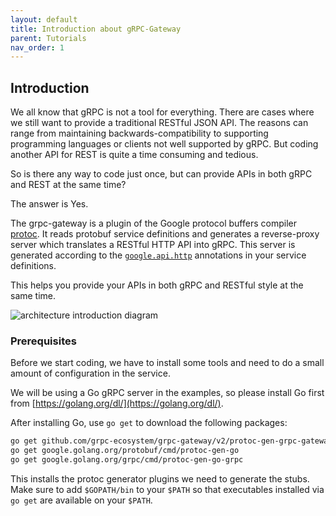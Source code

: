 ```yaml
---
layout: default
title: Introduction about gRPC-Gateway
parent: Tutorials
nav_order: 1
---
```


## Introduction

We all know that gRPC is not a tool for everything. There are cases where we still want to provide a traditional RESTful JSON API. The reasons can range from maintaining backwards-compatibility to supporting programming languages or clients not well supported by gRPC. But coding another API for REST is quite a time consuming and tedious.

So is there any way to code just once, but can provide APIs in both gRPC and REST at the same time?

The answer is Yes.

The grpc-gateway is a plugin of the Google protocol buffers compiler [protoc](https://github.com/protocolbuffers/protobuf). It reads protobuf service definitions and generates a reverse-proxy server which translates a RESTful HTTP API into gRPC. This server is generated according to the [`google.api.http`](https://github.com/googleapis/googleapis/blob/master/google/api/http.proto#L46) annotations in your service definitions.

This helps you provide your APIs in both gRPC and RESTful style at the same time.

![architecture introduction diagram](https://docs.google.com/drawings/d/12hp4CPqrNPFhattL_cIoJptFvlAqm5wLQ0ggqI5mkCg/pub?w=749&h=370)

### Prerequisites

Before we start coding, we have to install some tools and need to do a small amount of configuration in the service.

We will be using a Go gRPC server in the examples, so please install Go first from [https://golang.org/dl/](https://golang.org/dl/).

After installing Go, use `go get` to download the following packages:

```sh
go get github.com/grpc-ecosystem/grpc-gateway/v2/protoc-gen-grpc-gateway
go get google.golang.org/protobuf/cmd/protoc-gen-go
go get google.golang.org/grpc/cmd/protoc-gen-go-grpc
```

This installs the protoc generator plugins we need to generate the stubs. Make sure to add `$GOPATH/bin` to your `$PATH` so that executables installed via `go get` are available on your `$PATH`.
